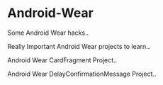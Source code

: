 # Android-Wear
Some Android Wear hacks..

Really Important Android Wear projects to learn..

Android Wear CardFragment Project..

Android Wear DelayConfirmationMessage Project..
